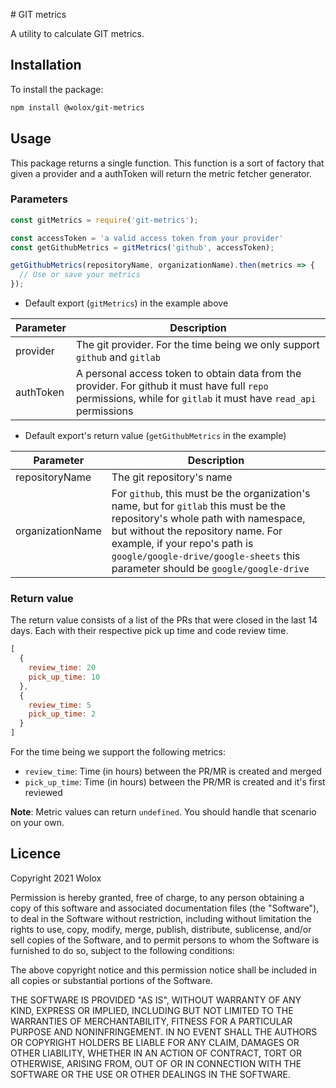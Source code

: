 # GIT metrics

A utility to calculate GIT metrics.

## Installation

To install the package:

```bash
npm install @wolox/git-metrics
```

## Usage

This package returns a single function. This function is a sort of factory that given a provider and a authToken will return the metric fetcher generator. 

### Parameters

```js
const gitMetrics = require('git-metrics');

const accessToken = 'a valid access token from your provider'
const getGithubMetrics = gitMetrics('github', accessToken);

getGithubMetrics(repositoryName, organizationName).then(metrics => {
  // Use or save your metrics
});

```

- Default export (`gitMetrics`) in the example above

|Parameter|Description|
|----|-----------|
|provider|The git provider. For the time being we only support `github` and `gitlab`|
|authToken|A personal access token to obtain data from the provider. For github it must have full `repo` permissions, while for `gitlab` it must have `read_api` permissions|

- Default export's return value (`getGithubMetrics` in the example)

|Parameter|Description|
|----|-----------|
|repositoryName|The git repository's name|
|organizationName|For `github`, this must be the organization's name, but for `gitlab` this must be the repository's whole path with namespace, but without the repository name. For example, if your repo's path is `google/google-drive/google-sheets` this parameter should be `google/google-drive`|

### Return value

The return value consists of a list of the PRs that were closed in the last 14 days. Each with their respective pick up time and code review time.

```js
[
  { 
    review_time: 20
    pick_up_time: 10
  },
  { 
    review_time: 5
    pick_up_time: 2
  }
]
```

For the time being we support the following metrics:

- `review_time`: Time (in hours) between the PR/MR is created and merged
- `pick_up_time`: Time (in hours) between the PR/MR is created and it's first reviewed

**Note**: Metric values can return `undefined`. You should handle that scenario on your own.

## Licence

Copyright 2021 Wolox

Permission is hereby granted, free of charge, to any person obtaining a copy of this software and associated documentation files (the "Software"), to deal in the Software without restriction, including without limitation the rights to use, copy, modify, merge, publish, distribute, sublicense, and/or sell copies of the Software, and to permit persons to whom the Software is furnished to do so, subject to the following conditions:

The above copyright notice and this permission notice shall be included in all copies or substantial portions of the Software.

THE SOFTWARE IS PROVIDED "AS IS", WITHOUT WARRANTY OF ANY KIND, EXPRESS OR IMPLIED, INCLUDING BUT NOT LIMITED TO THE WARRANTIES OF MERCHANTABILITY, FITNESS FOR A PARTICULAR PURPOSE AND NONINFRINGEMENT. IN NO EVENT SHALL THE AUTHORS OR COPYRIGHT HOLDERS BE LIABLE FOR ANY CLAIM, DAMAGES OR OTHER LIABILITY, WHETHER IN AN ACTION OF CONTRACT, TORT OR OTHERWISE, ARISING FROM, OUT OF OR IN CONNECTION WITH THE SOFTWARE OR THE USE OR OTHER DEALINGS IN THE SOFTWARE.

